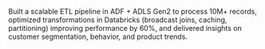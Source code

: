 Built a scalable ETL pipeline in ADF + ADLS Gen2 to process 10M+ records, optimized transformations in Databricks (broadcast joins, caching, partitioning) improving performance by 60%, and delivered insights on customer segmentation, behavior, and product trends. 
